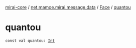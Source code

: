 [mirai-core](../../index.md) / [net.mamoe.mirai.message.data](../index.md) / [Face](index.md) / [quantou](./quantou.md)

# quantou

`const val quantou: `[`Int`](https://kotlinlang.org/api/latest/jvm/stdlib/kotlin/-int/index.html)